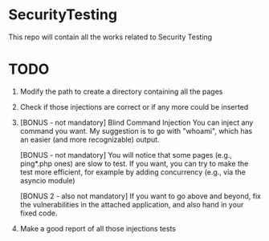 # SecurityTesting
This repo will contain all the works related to Security Testing

# TODO
1.  Modify the path to create a directory containing all the pages
2.  Check if those injections are correct or if any more could be inserted
3.  [BONUS - not mandatory] Blind Command Injection
    You can inject any command you want. My suggestion is to go with "whoami", which has an easier (and more recognizable) output.

    [BONUS - not mandatory] You will notice that some pages (e.g., ping*.php ones) are slow to test. If you want, you can try to make the test more efficient, for example by adding concurrency (e.g., via the asyncio module) 

    [BONUS 2 - also not mandatory] If you want to go above and beyond, fix the vulnerabilities in the attached application, and also hand in your fixed code. 
4. Make a good report of all those injections tests